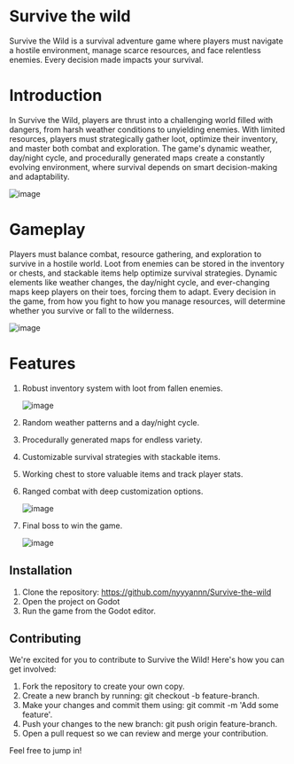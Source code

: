 
# Survive the wild
Survive the Wild is a survival adventure game where players must navigate a hostile environment, manage scarce resources, and face relentless enemies. Every decision made impacts your survival.

# Introduction
In Survive the Wild, players are thrust into a challenging world filled with dangers, from harsh weather conditions to unyielding enemies. With limited resources, players must strategically gather loot, optimize their inventory, and master both combat and exploration. The game's dynamic weather, day/night cycle, and procedurally generated maps create a constantly evolving environment, where survival depends on smart decision-making and adaptability.

![image](https://github.com/user-attachments/assets/8d8b5e31-c816-4092-8f99-d8fad7fb38d1)

# Gameplay
Players must balance combat, resource gathering, and exploration to survive in a hostile world. Loot from enemies can be stored in the inventory or chests, and stackable items help optimize survival strategies. Dynamic elements like weather changes, the day/night cycle, and ever-changing maps keep players on their toes, forcing them to adapt. Every decision in the game, from how you fight to how you manage resources, will determine whether you survive or fall to the wilderness.

![image](https://github.com/user-attachments/assets/0c174f50-3a8c-45da-9454-b94ab88d2fbe)


# Features
1. Robust inventory system with loot from fallen enemies.

   ![image](https://github.com/user-attachments/assets/0e8a9c95-d18d-4dc3-b6e8-b8aa4671b005)

2. Random weather patterns and a day/night cycle.
3. Procedurally generated maps for endless variety.
4. Customizable survival strategies with stackable items.
5. Working chest to store valuable items and track player stats.
6. Ranged combat with deep customization options.

   ![image](https://github.com/user-attachments/assets/64ae3669-5258-431b-ad85-d59f387b686e)

7. Final boss to win the game.
   
   ![image](https://github.com/user-attachments/assets/c8bf4028-b2d8-432f-87d4-b289fc0138fd)


## Installation
1. Clone the repository:
	https://github.com/nyyyannn/Survive-the-wild
2. Open the project on Godot
3. Run the game from the Godot editor.

## Contributing
We're excited for you to contribute to Survive the Wild! Here's how you can get involved:

1. Fork the repository to create your own copy.
2. Create a new branch by running: git checkout -b feature-branch.
3. Make your changes and commit them using: git commit -m 'Add some feature'.
4. Push your changes to the new branch: git push origin feature-branch.
5. Open a pull request so we can review and merge your contribution.

Feel free to jump in!
